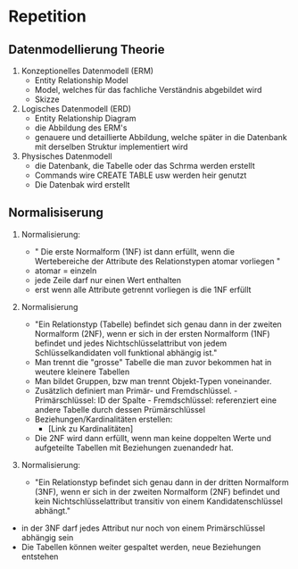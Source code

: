 # Repetition 

## Datenmodellierung Theorie

1. Konzeptionelles Datenmodell (ERM)
    - Entity Relationship Model
    - Model, welches für das fachliche Verständnis abgebildet wird
    - Skizze
2. Logisches Datenmodell (ERD)
    - Entity Relationship Diagram
    - die Abbildung des ERM's
    - genauere und detaillierte Abbildung, welche später in die Datenbank mit derselben Struktur      implementiert wird
3. Physisches Datenmodell
    - die Datenbank, die Tabelle oder das Schrma werden erstellt
    - Commands wire CREATE TABLE usw werden heir genutzt
    - Die Datenbak wird erstellt


 ## Normalisiserung

1. Normalisierung:
   - " Die erste Normalform (1NF) ist dann erfüllt, wenn die Wertebereiche der Attribute des Relationstypen atomar vorliegen "
   - atomar = einzeln
   - jede Zeile darf nur einen Wert enthalten
   - erst wenn alle Attribute getrennt vorliegen is die 1NF erfüllt

2. Normalisierung
   - "Ein Relationstyp (Tabelle) befindet sich genau dann in der zweiten Normalform (2NF), wenn er sich in der ersten Normalform (1NF) befindet und jedes Nichtschlüsselattribut von jedem Schlüsselkandidaten voll funktional abhängig ist."
   - Man trennt die "grosse" Tabelle die man zuvor bekommen hat in weutere kleinere Tabellen
   - Man bildet Gruppen, bzw man trennt Objekt-Typen voneinander.
   - Zusätzlich definiert man Primär- und Fremdschlüssel.
         - Primärschlüssel: ID der Spalte
         - Fremdschlüssel: referenziert eine andere Tabelle durch dessen Prümärschlüssel
   - Beziehungen/Kardinalitäten erstellen:
       - [Link zu Kardinalitäten]
   - Die 2NF wird dann erfüllt, wenn man keine doppelten Werte und aufgeteilte Tabellen mit Beziehungen zuenandedr hat.


3. Normalisierung:
   - "Ein Relationstyp befindet sich genau dann in der dritten Normalform (3NF), wenn er sich in der zweiten Normalform (2NF) befindet und kein Nichtschlüsselattribut transitiv von einem Kandidatenschlüssel abhängt."
 - in der 3NF darf jedes Attribut nur noch von einem Primärschlüssel abhängig sein
 - Die Tabellen können weiter gespaltet werden, neue Beziehungen entstehen

